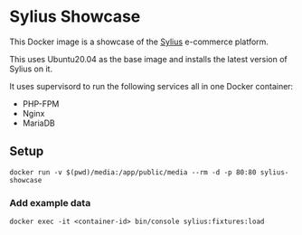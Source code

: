 # Sylius Showcase
This Docker image is a showcase of the [Sylius](https://sylius.com/) e-commerce platform. 

This uses Ubuntu20.04 as the base image and installs the latest version of Sylius on it.

It uses supervisord to run the following services all in one Docker container:
- PHP-FPM
- Nginx
- MariaDB

## Setup
`docker run -v $(pwd)/media:/app/public/media --rm -d -p 80:80 sylius-showcase`

### Add example data
`docker exec -it <container-id> bin/console sylius:fixtures:load`